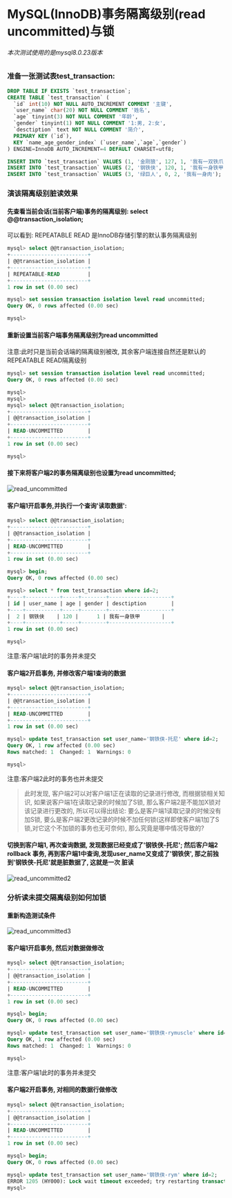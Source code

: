 MySQL(InnoDB)事务隔离级别(read uncommitted)与锁
======

###### 本次测试使用的是mysql8.0.23版本
### 准备一张测试表test_transaction:
```sql
DROP TABLE IF EXISTS `test_transaction`;
CREATE TABLE `test_transaction` (
  `id` int(10) NOT NULL AUTO_INCREMENT COMMENT '主键',
  `user_name` char(20) NOT NULL COMMENT '姓名',
  `age` tinyint(3) NOT NULL COMMENT '年龄',
  `gender` tinyint(1) NOT NULL COMMENT '1:男, 2:女',
  `desctiption` text NOT NULL COMMENT '简介',
  PRIMARY KEY (`id`),
  KEY `name_age_gender_index` (`user_name`,`age`,`gender`)
) ENGINE=InnoDB AUTO_INCREMENT=4 DEFAULT CHARSET=utf8;

INSERT INTO `test_transaction` VALUES (1, '金刚狼', 127, 1, '我有一双铁爪');
INSERT INTO `test_transaction` VALUES (2, '钢铁侠', 120, 1, '我有一身铁甲');
INSERT INTO `test_transaction` VALUES (3, '绿巨人', 0, 2, '我有一身肉');
```
### 演该隔离级别脏读效果
#### 先查看当前会话(当前客户端)事务的隔离级别: select @@transaction_isolation;                  
可以看到: REPEATABLE READ 是InnoDB存储引擎的默认事务隔离级别                  
```sql
mysql> select @@transaction_isolation;
+-------------------------+
| @@transaction_isolation |
+-------------------------+
| REPEATABLE-READ         |
+-------------------------+
1 row in set (0.00 sec)

mysql> set session transaction isolation level read uncommitted;
Query OK, 0 rows affected (0.00 sec)

mysql>                  
```
#### 重新设置当前客户端事务隔离级别为read uncommitted                           
注意:此时只是当前会话端的隔离级别被改, 其余客户端连接自然还是默认的REPEATABLE READ隔离级别                       
```sql
mysql> set session transaction isolation level read uncommitted;
Query OK, 0 rows affected (0.00 sec)

mysql>
mysql>
mysql> select @@transaction_isolation;
+-------------------------+
| @@transaction_isolation |
+-------------------------+
| READ-UNCOMMITTED        |
+-------------------------+
1 row in set (0.00 sec)

mysql>
```
#### 接下来将客户端2的事务隔离级别也设置为read uncommitted;
![read_uncommitted](http://github.com/xidianlina/practice/raw/master//mysql_practice/picture/read_uncommitted.png)

#### 客户端1开启事务,并执行一个查询'读取数据':
```sql
mysql> select @@transaction_isolation;
+-------------------------+
| @@transaction_isolation |
+-------------------------+
| READ-UNCOMMITTED        |
+-------------------------+
1 row in set (0.00 sec)

mysql> begin;
Query OK, 0 rows affected (0.00 sec)

mysql> select * from test_transaction where id=2;
+----+-----------+-----+--------+--------------------+
| id | user_name | age | gender | desctiption        |
+----+-----------+-----+--------+--------------------+
|  2 | 钢铁侠    | 120 |      1 | 我有一身铁甲       |
+----+-----------+-----+--------+--------------------+
1 row in set (0.00 sec)

mysql>
```
注意:客户端1此时的事务并未提交                
#### 客户端2开启事务, 并修改客户端1查询的数据
```sql
mysql> select @@transaction_isolation;
+-------------------------+
| @@transaction_isolation |
+-------------------------+
| READ-UNCOMMITTED        |
+-------------------------+
1 row in set (0.00 sec)

mysql> update test_transaction set user_name='钢铁侠-托尼' where id=2;
Query OK, 1 row affected (0.00 sec)
Rows matched: 1  Changed: 1  Warnings: 0

mysql>
```
注意:客户端2此时的事务也并未提交               
> 此时发现, 客户端2可以对客户端1正在读取的记录进行修改, 而根据锁相关知识, 如果说客户端1在读取记录的时候加了S锁, 
那么客户端2是不能加X锁对该记录进行更改的, 所以可以得出结论: 要么是客户端1读取记录的时候没有加S锁, 
要么是客户端2更改记录的时候不加任何锁(这样即使客户端1加了S锁,对它这个不加锁的事务也无可奈何), 那么究竟是哪中情况导致的?                            
#### 切换到客户端1, 再次查询数据, 发现数据已经变成了'钢铁侠-托尼'; 然后客户端2 rollback 事务, 再到客户端1中查询,发现user_name又变成了'钢铁侠', 那之前独到'钢铁侠-托尼'就是脏数据了, 这就是一次 脏读
![read_uncommitted2](http://github.com/xidianlina/practice/raw/master//mysql_practice/picture/read_uncommitted2.png)

### 分析读未提交隔离级别如何加锁
#### 重新构造测试条件
![read_uncommitted3](http://github.com/xidianlina/practice/raw/master//mysql_practice/picture/read_uncommitted3.png)
#### 客户端1开启事务, 然后对数据做修改
```sql
mysql> select @@transaction_isolation;
+-------------------------+
| @@transaction_isolation |
+-------------------------+
| READ-UNCOMMITTED        |
+-------------------------+
1 row in set (0.00 sec)

mysql> begin;
Query OK, 0 rows affected (0.00 sec)

mysql> update test_transaction set user_name='钢铁侠-rymuscle' where id=2;
Query OK, 1 row affected (0.00 sec)
Rows matched: 1  Changed: 1  Warnings: 0

mysql>
```
注意:客户端1此时的事务并未提交
#### 客户端2开启事务, 对相同的数据行做修改
```sql
mysql> select @@transaction_isolation;
+-------------------------+
| @@transaction_isolation |
+-------------------------+
| READ-UNCOMMITTED        |
+-------------------------+
1 row in set (0.00 sec)

mysql> begin;
Query OK, 0 rows affected (0.00 sec)

mysql> update test_transaction set user_name='钢铁侠-rym' where id=2;
ERROR 1205 (HY000): Lock wait timeout exceeded; try restarting transaction
mysql>
```


